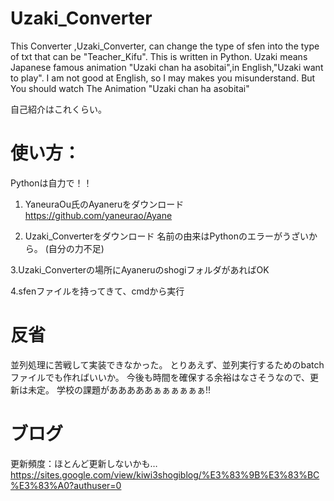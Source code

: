 # Uzaki_Converter
This Converter ,Uzaki_Converter, can change the type of sfen into the type of txt that can be "Teacher_Kifu".
This is written in Python. Uzaki means Japanese famous animation "Uzaki chan ha asobitai",in English,"Uzaki want to play". I am not good at English, so I may makes you misunderstand. But You should watch The Animation "Uzaki chan ha asobitai"

自己紹介はこれくらい。
# 使い方：
Pythonは自力で！！

1. YaneuraOu氏のAyaneruをダウンロード
https://github.com/yaneurao/Ayane

2. Uzaki_Converterをダウンロード
名前の由来はPythonのエラーがうざいから。
(自分の力不足)

3.Uzaki_Converterの場所にAyaneruのshogiフォルダがあればOK

4.sfenファイルを持ってきて、cmdから実行

# 反省
並列処理に苦戦して実装できなかった。
とりあえず、並列実行するためのbatchファイルでも作ればいいか。
今後も時間を確保する余裕はなさそうなので、更新は未定。
学校の課題があああああぁぁぁぁぁぁ!!

# ブログ
更新頻度：ほとんど更新しないかも…
https://sites.google.com/view/kiwi3shogiblog/%E3%83%9B%E3%83%BC%E3%83%A0?authuser=0
